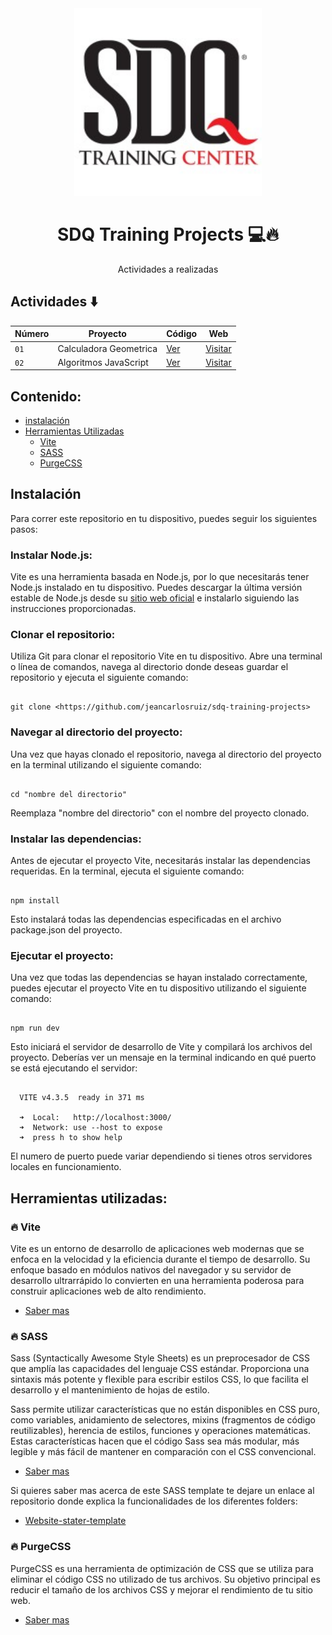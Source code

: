 <div align="center">

<img alt="Imagen logo de la empresa SDQ Training" src="sdq-image.jpg" width="300" />

# SDQ Training Projects 💻🔥

Actividades a realizadas

</div>

## Actividades ⬇️

| Número | Proyecto               | Código                                                                                                 | Web                                                        |
| ------ | ---------------------- | ------------------------------------------------------------------------------------------------------ | ---------------------------------------------------------- |
| `01`   | Calculadora Geometrica | [Ver](https://github.com/jeancarlosruiz/sdq-training-projects/tree/main/01-calculadora-area-perimetro) | [Visitar](https://calculadora-geometrica-sdq.netlify.app/) |
| `02`   | Algoritmos JavaScript  | [Ver]()                                                                                                | [Visitar]()                                                |

## Contenido:

- [instalación](#instalación)
- [Herramientas Utilizadas](#herramientas-utilizadas)
  - [Vite](#vite)
  - [SASS](#sass)
  - [PurgeCSS](#purgecss)

## Instalación

Para correr este repositorio en tu dispositivo, puedes seguir los siguientes pasos:

### Instalar Node.js:

Vite es una herramienta basada en Node.js, por lo que necesitarás tener Node.js instalado en tu dispositivo. Puedes descargar la última versión estable de Node.js desde su [sitio web oficial](https://nodejs.org/en) e instalarlo siguiendo las instrucciones proporcionadas.

### Clonar el repositorio:

Utiliza Git para clonar el repositorio Vite en tu dispositivo. Abre una terminal o línea de comandos, navega al directorio donde deseas guardar el repositorio y ejecuta el siguiente comando:

```console

git clone <https://github.com/jeancarlosruiz/sdq-training-projects>

```

### Navegar al directorio del proyecto:

Una vez que hayas clonado el repositorio, navega al directorio del proyecto en la terminal utilizando el siguiente comando:

```console

cd "nombre del directorio"

```

Reemplaza "nombre del directorio" con el nombre del proyecto clonado.

### Instalar las dependencias:

Antes de ejecutar el proyecto Vite, necesitarás instalar las dependencias requeridas. En la terminal, ejecuta el siguiente comando:

```console

npm install

```

Esto instalará todas las dependencias especificadas en el archivo package.json del proyecto.

### Ejecutar el proyecto:

Una vez que todas las dependencias se hayan instalado correctamente, puedes ejecutar el proyecto Vite en tu dispositivo utilizando el siguiente comando:

```console

npm run dev

```

Esto iniciará el servidor de desarrollo de Vite y compilará los archivos del proyecto. Deberías ver un mensaje en la terminal indicando en qué puerto se está ejecutando el servidor:

```console

  VITE v4.3.5  ready in 371 ms

  ➜  Local:   http://localhost:3000/
  ➜  Network: use --host to expose
  ➜  press h to show help

```

El numero de puerto puede variar dependiendo si tienes otros servidores locales en funcionamiento.

## Herramientas utilizadas:

### 🔥 Vite

Vite es un entorno de desarrollo de aplicaciones web modernas que se enfoca en la velocidad y la eficiencia durante el tiempo de desarrollo. Su enfoque basado en módulos nativos del navegador y su servidor de desarrollo ultrarrápido lo convierten en una herramienta poderosa para construir aplicaciones web de alto rendimiento.

- [Saber mas](https://vitejs.dev/)

### 🔥 SASS

Sass (Syntactically Awesome Style Sheets) es un preprocesador de CSS que amplía las capacidades del lenguaje CSS estándar. Proporciona una sintaxis más potente y flexible para escribir estilos CSS, lo que facilita el desarrollo y el mantenimiento de hojas de estilo.

Sass permite utilizar características que no están disponibles en CSS puro, como variables, anidamiento de selectores, mixins (fragmentos de código reutilizables), herencia de estilos, funciones y operaciones matemáticas. Estas características hacen que el código Sass sea más modular, más legible y más fácil de mantener en comparación con el CSS convencional.

- [Saber mas](https://sass-lang.com/)

Si quieres saber mas acerca de este SASS template te dejare un enlace al repositorio donde explica la funcionalidades de los diferentes folders:

- [Website-stater-template](https://github.com/jeancarlosruiz/website-starter-template/blob/master/README.md)

### 🔥 PurgeCSS

PurgeCSS es una herramienta de optimización de CSS que se utiliza para eliminar el código CSS no utilizado de tus archivos. Su objetivo principal es reducir el tamaño de los archivos CSS y mejorar el rendimiento de tu sitio web.

- [Saber mas](https://purgecss.com/)
